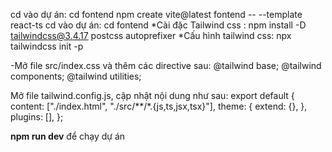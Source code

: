 cd vào dự án: cd fontend
npm create vite@latest fontend -- --template react-ts
cd vào dự án: cd fontend
*Cài đặc Tailwind css :
npm install -D tailwindcss@3.4.17 postcss autoprefixer
*Cấu hình tailwind css:
npx tailwindcss init -p

-Mở file src/index.css và thêm các directive sau:
@tailwind base;
@tailwind components;
@tailwind utilities;

Mở file tailwind.config.js, cập nhật nội dung như sau:
export default {
  content: ["./index.html", "./src/**/*.{js,ts,jsx,tsx}"],
  theme: {
    extend: {},
  },
  plugins: [],
};

**npm run dev** để chạy dự án
